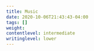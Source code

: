 ```yaml
---
title: Music
date: 2020-10-06T21:43:43-04:00
tags: []
weight: 
contentlevel: intermediate
writinglevel: lower
---
```


